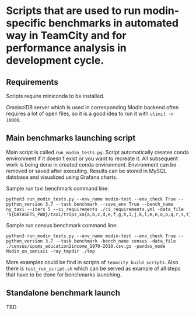 # Scripts that are used to run modin-specific benchmarks in automated way in TeamCity and for performance analysis in development cycle.

## Requirements

Scripts require miniconda to be installed.

OmnisciDB server which is used in corresponding Modin backend often requires a lot of open files, so it is a good idea to run it with
`ulimit -n 10000`.

## Main benchmarks launching script

Main script is called `run_modin_tests.py`.
Script automatically creates conda environment if it doesn't exist or you want to recreate it.
All subsequent work is being done in created conda environment. Environment can be
removed or saved after executing.
Results can be stored in MySQL database and visualized using Grafana charts.

Sample run taxi benchmark command line:
```
python3 run_modin_tests.py --env_name modin-test --env_check True --python_version 3.7 --task benchmark --save_env True --bench_name ny_taxi --iters 5 --ci_requirements ./ci_requirements.yml -data_file '${DATASETS_PWD}/taxi/trips_xa{a,b,c,d,e,f,g,h,i,j,k,l,m,n,o,p,q,r,s,t}.csv'
```

Sample run census benchmark command line:
```
python3 run_modin_tests.py --env_name modin-test --env_check True --python_version 3.7 --task benchmark -bench_name census -data_file ./census/ipums_education2income_1970-2010.csv.gz -pandas_mode Modin_on_omnisci -ray_tmpdir ./tmp
```

More examples could be find in scripts of `teamcity_build_scripts`. 
Also there is `test_run_script.sh` which can be served as example of all steps that have to be done for benchmarks launching.

## Standalone benchmark launch

TBD
